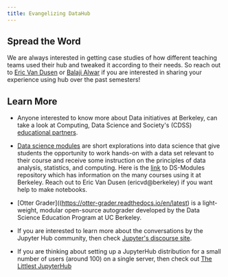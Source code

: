 ```yaml
---
title: Evangelizing DataHub
---
```


## Spread the Word

We are always interested in getting case studies of how different teaching teams used their hub and tweaked it according to their needs. So reach out to [Eric Van Dusen](mailto:ericvd@berkeley.edu) or [Balaji Alwar](mailto:balajialwar@berkeley.edu) if you are interested in sharing your experience using hub over the past semesters!

## Learn More

- Anyone interested to know more about Data initiatives at Berkeley, can take a look at Computing, Data Science and Society's (CDSS) [educational partners](https://cdss.berkeley.edu/dsus/data-science-resources/educationalpartners).

- [Data science modules](https://ds-modules.github.io/) are short explorations into data science that give students the opportunity to work hands-on with a data set relevant to their course and receive some instruction on the principles of data analysis, statistics, and computing. Here is the [link](https://github.com/ds-modules) to DS-Modules repository which has information on the many courses using it at Berkeley. Reach out to Eric Van Dusen (ericvd@berkeley) if you want help to make notebooks.

- [Otter Grader]((https://otter-grader.readthedocs.io/en/latest) is a light-weight, modular open-source autograder developed by the Data Science Education Program at UC Berkeley.

- If you are interested to learn more about the conversations by the Jupyter Hub community, then check [Jupyter's discourse site](https://discourse.jupyter.org/).

- If you are thinking about setting up a JupyterHub distribution for a small number of users (around 100) on a single server, then check out [The Littlest JupyterHub](https://tljh.jupyter.org/en/latest/)
